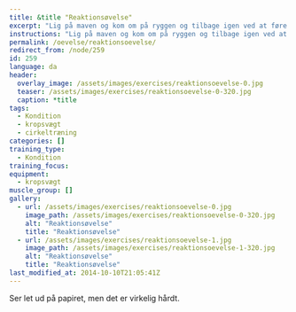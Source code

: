 ```yaml
---
title: &title "Reaktionsøvelse"
excerpt: "Lig på maven og kom om på ryggen og tilbage igen ved at føre benene gennem armene."
instructions: "Lig på maven og kom om på ryggen og tilbage igen ved at føre benene gennem armene."
permalink: /oevelse/reaktionsoevelse/
redirect_from: /node/259
id: 259
language: da
header:
  overlay_image: /assets/images/exercises/reaktionsoevelse-0.jpg
  teaser: /assets/images/exercises/reaktionsoevelse-0-320.jpg
  caption: *title
tags:
  - Kondition
  - kropsvægt
  - cirkeltræning
categories: []
training_type: 
  - Kondition
training_focus: 
equipment:
  - kropsvægt
muscle_group: []
gallery:
  - url: /assets/images/exercises/reaktionsoevelse-0.jpg
    image_path: /assets/images/exercises/reaktionsoevelse-0-320.jpg
    alt: "Reaktionsøvelse"
    title: "Reaktionsøvelse"
  - url: /assets/images/exercises/reaktionsoevelse-1.jpg
    image_path: /assets/images/exercises/reaktionsoevelse-1-320.jpg
    alt: "Reaktionsøvelse"
    title: "Reaktionsøvelse"
last_modified_at: 2014-10-10T21:05:41Z
---
```


Ser let ud på papiret, men det er virkelig hårdt.
